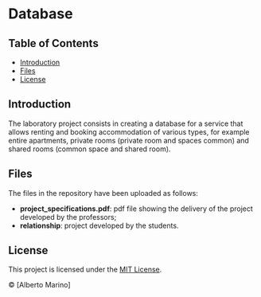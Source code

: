 # Database

## Table of Contents

- [Introduction](#introduction)
- [Files](#files)
- [License](#license)

## Introduction

The laboratory project consists in creating a database for a service that allows renting and booking accommodation of various types, for example entire apartments, private rooms (private room and spaces common) and shared rooms (common space and shared room).

## Files

The files in the repository have been uploaded as follows:
* **project_specifications.pdf**: pdf file showing the delivery of the project developed by the professors;
* **relationship**: project developed by the students.

## License

This project is licensed under the [MIT License](https://github.com/albertoomarino/database/blob/main/LICENSE).

© [Alberto Marino]
